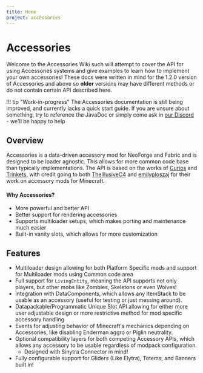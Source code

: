 ```yaml
---
title: Home
project: accessories
---
```


# Accessories

Welcome to the Accessories Wiki such will attempt to cover the API for using Accessories systems and give examples to learn how to implement your own accessories! These docs were written in mind for the 1.2.0 version of Accessories and above so **older** versions may have different methods or do not contain certain API described here.

!!! tip "Work-in-progress"
    The Accessories documentation is still being improved, and currently lacks a quick start guide. If you are unsure about something, try to reference the JavaDoc or simply come ask in [our Discord](https://discord.gg/xrwHKktV2d) - we'll be happy to help

## Overview

Accessories is a data-driven accessory mod for NeoForge and Fabric and is designed to be loader agnostic. This allows for more common code base than typically implementations. The API is based on the works of [Curios](https://github.com/TheIllusiveC4/Curios) and [Trinkets](https://github.com/emilyploszaj/trinkets), with credit going to both [TheIllusiveC4](https://github.com/TheIllusiveC4) and [emilyploszaj](https://github.com/emilyploszaj) for their work on accessory mods for Minecraft.

#### Why Accessories?

- More powerful and better API
- Better support for rendering accessories
- Supports multiloader setups, which makes porting and maintenance much easier
- Built-in vanity slots, which allows for more customization

## Features

- Multiloader design allowing for both Platform Specific mods and support for Multiloader mods using Common code area
- Full support for `LivingEntity`, meaning the API supports not only players, but other mobs like Zombies, Skeletons or even Wolves!
- Integration with DataComponents, which allows any ItemStack to be usable as an accessory (useful for testing or just messing around). 
- Datapackable/Programmatic Unique Slot API allowing for either more user adjustable design or more restrictive method for mod specific accessory handling
- Events for adjusting behavior of Minecraft's mechanics depending on Accessories, like disabling Enderman aggro or Piglin neutrality.
- Optional compatibility layers for both competing Accessory APIs, which allows any accessory to be usable regardless of modpack configuration. 
    - Designed with Sinytra Connector in mind!
- Fully configurable support for Gliders (Like Elytra), Totems, and Banners built in!